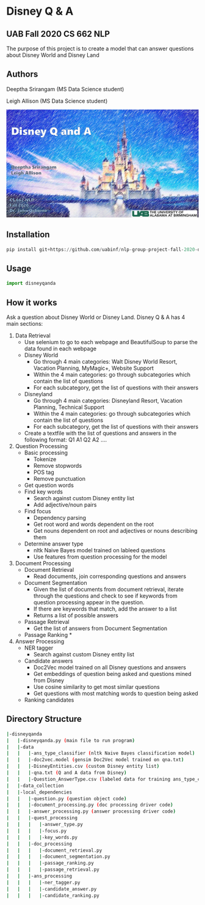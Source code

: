# Disney Q & A
## UAB Fall 2020 CS 662 NLP 
The purpose of this project is to create a model that can answer questions about Disney World and Disney Land


## Authors

Deeptha Srirangam (MS Data Science student)

Leigh Allison (MS Data Science student)


![](images/Cover.PNG)

## Installation
```python
pip install git+https://github.com/uabinf/nlp-group-project-fall-2020-disneyqanda
```
## Usage
```python
import disneyqanda
```
## How it works
Ask a question about Disney World or Disney Land.
Disney Q & A has 4 main sections:
1) Data Retrieval
    * Use selenium to go to each webpage and BeautifulSoup to parse the data found in each webpage
    * Disney World
        * Go through 4 main categories: Walt Disney World Resort, Vacation Planning, MyMagic+, Website Support
        * Within the 4 main categories: go through subcategories which contain the list of questions
        * For each subcategory, get the list of questions with their answers
    * Disneyland
        * Go through 4 main categories: Disneyland Resort, Vacation Planning, Technical Support
        * Within the 4 main categories: go through subcategories which contain the list of questions
        * For each subcategory, get the list of questions with their answers
    * Create a textfile with the list of questions and answers in the following format:
        Q1
        A1
        Q2
        A2
        ....
2) Question Processing
    * Basic processing
        * Tokenize
        * Remove stopwords
        * POS tag
        * Remove punctuation
    * Get question words
    * Find key words 
        * Search against custom Disney entity list
        * Add adjective/noun pairs
    * Find focus
        * Dependency parsing
        * Get root word and words dependent on the root
        * Get nouns dependent on root and adjectives or nouns describing them
    * Determine answer type
        * nltk Naive Bayes model trained on lableed questions
        * Use features from question processing for the model
3) Document Processing
    * Document Retrieval
        * Read documents, join corresponding questions and answers
    * Document Segmentation
        * Given the list of documents from document retrieval, iterate through the questions and check to see if keywords from question processing appear in the question.
        * If there are keywords that match, add the answer to a list 
        * Returns a list of possible answers
    * Passage Retrieval 
        * Get the list of answers from Document Segmentation
    * Passage Ranking 
        * 
4) Answer Processing
    * NER tagger 
        * Search against custom Disney entity list
    * Candidate answers
        * Doc2Vec model trained on all Disney questions and answers
        * Get embeddings of question being asked and questions mined from Disney
        * Use cosine similarity to get most similar questions
        * Get questions with most matching words to question being asked
    * Ranking candidates

## Directory Structure
```bash
|-disneyqanda
|   |-disneyqanda.py (main file to run program)
|   |-data
|   |   |-ans_type_classifier (nltk Naive Bayes classification model)
|   |   |-doc2vec.model (gensim Doc2Vec model trained on qna.txt)
|   |   |-DisneyEntities.csv (custom Disney entity list)
|   |   |-qna.txt (Q and A data from Disney)
|   |   |-Question_AnswerType.csv (labeled data for training ans_type_classifier)
|   |-data_collection
|   |-local_dependencies
|   |   |-question.py (question object code)
|   |   |-document_processing.py (doc processing driver code)
|   |   |-answer_processing.py (answer processing driver code)
|   |   |-quest_processing
|   |   |   |-answer_type.py
|   |   |   |-focus.py 
|   |   |   |-key_words.py
|   |   |-doc_processing
|   |   |   |-document_retrieval.py
|   |   |   |-document_segmentation.py
|   |   |   |-passage_ranking.py
|   |   |   |-passage_retrieval.py
|   |   |-ans_processing
|   |   |   |-ner_tagger.py
|   |   |   |-candidate_answer.py
|   |   |   |-candidate_ranking.py
```

